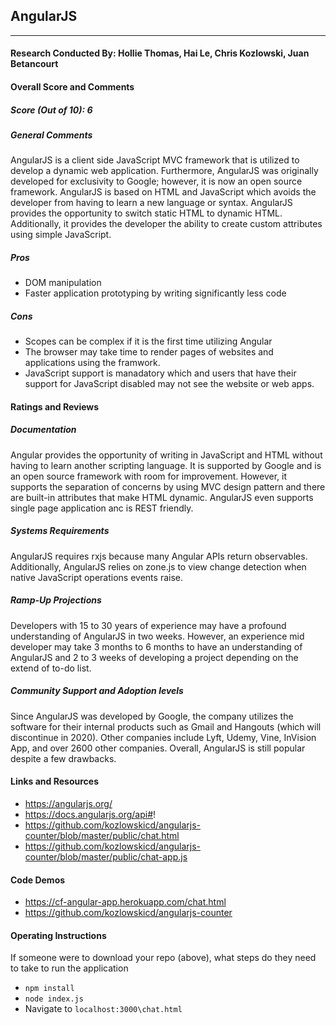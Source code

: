 ## AngularJS
---
#### Research Conducted By: Hollie Thomas, Hai Le, Chris Kozlowski, Juan Betancourt
#### Overall Score and Comments
##### Score (Out of 10): 6
##### General Comments
AngularJS is a client side JavaScript MVC framework that is utilized to develop a dynamic web application. Furthermore, AngularJS was originally developed for exclusivity to Google; however, it is now an open source framework. AngularJS is based on HTML and JavaScript which avoids the developer from having to learn a new language or syntax. AngularJS provides the opportunity to switch static HTML to dynamic HTML. Additionally, it provides the developer the ability to create custom attributes using simple JavaScript. 
##### Pros
* DOM manipulation
* Faster application prototyping by writing significantly less code
##### Cons
* Scopes can be complex if it is the first time utilizing Angular
* The browser may take time to render pages of websites and applications using the framwork.
* JavaScript support is manadatory which and users that have their support for JavaScript disabled may not see the website or web apps. 
#### Ratings and Reviews
##### Documentation
Angular provides the opportunity of writing in JavaScript and HTML without having to learn another scripting language. It is supported by Google and is an open source framework with room for improvement. However, it supports the separation of concerns by using MVC design pattern and there are built-in attributes that make HTML dynamic. AngularJS even supports single page application anc is REST friendly.

##### Systems Requirements
AngularJS requires rxjs because many Angular APIs return observables. Additionally, AngularJS relies on zone.js to view change detection when native JavaScript operations events raise. 

##### Ramp-Up Projections
Developers with 15 to 30 years of experience may have a profound understanding of AngularJS in two weeks. However, an experience mid developer may take 3 months to 6 months to have an understanding of AngularJS and 2 to 3 weeks of developing a project depending on the extend of to-do list.

##### Community Support and Adoption levels
Since AngularJS was developed by Google, the company utilizes the software for their internal products such as Gmail and Hangouts (which will discontinue in 2020). Other companies include Lyft, Udemy, Vine, InVision App, and over 2600 other companies. Overall, AngularJS is still popular despite a few drawbacks.

#### Links and Resources
* https://angularjs.org/ 
* https://docs.angularjs.org/api#!
* https://github.com/kozlowskicd/angularjs-counter/blob/master/public/chat.html
* https://github.com/kozlowskicd/angularjs-counter/blob/master/public/chat-app.js
#### Code Demos
* https://cf-angular-app.herokuapp.com/chat.html
* https://github.com/kozlowskicd/angularjs-counter
#### Operating Instructions
If someone were to download your repo (above), what steps do they need to take to run the application

* ```npm install``` 
* ```node index.js```
* Navigate to ```localhost:3000\chat.html```